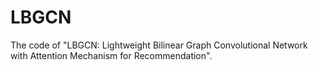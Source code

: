 # LBGCN
The code of "LBGCN: Lightweight Bilinear Graph Convolutional Network with Attention Mechanism for Recommendation".
